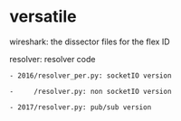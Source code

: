 # versatile
wireshark: the dissector files for the flex ID

resolver: resolver code

	- 2016/resolver_per.py: socketIO version

	-     /resolver.py: non socketIO version

	- 2017/resolver.py: pub/sub version
